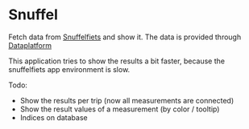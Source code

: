 # Snuffel
Fetch data from [Snuffelfiets](https://snuffelfiets.nl) and show it. 
The data is provided through [Dataplatform](https://ckan.dataplatform.nl)

This application tries to show the results a bit faster, because the snuffelfiets app environment is slow.

Todo:
- Show the results per trip (now all measurements are connected)
- Show the result values of a measurement (by color / tooltip)
- Indices on database
